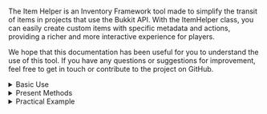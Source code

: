 ###
<p>The Item Helper is an Inventory Framework tool made to simplify the transit of items in projects that use the Bukkit API. With the ItemHelper class, you can easily create custom items with specific metadata and actions, providing a richer and more interactive experience for players.</p>
<p>We hope that this documentation has been useful for you to understand the use of this tool. If you have any questions or suggestions for improvement, feel free to get in touch or contribute to the project on GitHub.</p>

<details>
<summary>Basic Use</summary>

<h3>1. Creating a new object:</h3>

```java
ItemHelper item = new ItemHelper(Material.SPECIFY_MATERIAL);
```

<h3>2. Defining the name and lore of the object:</h3>

```java
item.name("Here goes the name!")
    .lore("Here goes the lore!");
```

<h3>3. Defining the action when the player interacts with the item:</h3>

<details>
<summary>Inventory Click</summary>

```java
item.click(event -> {
    // Here goes the action
});
```
</details>

<details>
<summary>Player Interact</summary>

```java
item.interact(event -> {
    // Here goes the action
});
```
</details>

<h3>4. Defining an update:</h3>

```java
item.updater(() -> {
    // Here goes the action
});
```

<h3>5. Meta-Data (NBT Tag):</h3>

<details>
<summary>Definition</summary>

```java
item.updateNBT("key", "value")
```
</details>

<details>
<summary>Consultation</summary>

```java
item.getNBT("key")
```
</details>
<h3/>
</details>

<details>
<summary>Present Methods</summary>

<ul>
    <li><code>ItemHelper(Material material)</code>: Defines the item material;</li>
    <li><code>ItemHelper(Material material, int amount)</code>: Defines the item material and amount;</li>
    <li><code>ItemHelper(Material material, int amount, int durability)</code>: Defines the item material, amount and durability;</li>
    <li><code>ItemHelper(String skullUrl)</code>: Define a custom SKULL_ITEM by skin url.;</li>
    <li><code>ItemHelper(Player skullByPlayer)</code>: Define a custom SKULL_ITEM by skin player (collection by name);</li>
    <li><code>read(ItemStack item)(ItemStack item)</code>: Perform a search for the item;</li>
    <li><code>name(String name)</code>:  Set the object name;</li>
    <li><code>lore(String lore)</code>: Set the object lore;</li>
    <li><code>lore(String... lore)</code>: Defines a list of lines for the item description;</li>
    <li><code>lore(List<String> lore)</code>: Defines a list of lines for the item description;</li>
    <li><code>click(Consumer<'InventoryClickEvent'> action)</code>: Sets item click action on inventories;</li>
    <li><code>interact(Consumer<'PlayerInteractEvent'> action)</code>: Defines the interaction action of the item by the player;</li>
    <li><code>updater(Runnable action)</code>: Defines an action to be performed every time the item is updated;</li>
     <li><code>updateRGB(int r, int g, int b)</code>: Defines an RGB color on the object. (Only for Leather Armors);</li>
    <li><code>updateNBT(String key, String value)</code>: Updates a specific value in the NBT (NBT Tag) of the item;</li>
    <li><code>getNBT(String key)</code>: Gets the value of a specific key in the item's NBT.</li>
</ul>
</details>

<details>
<summary>Practical Example</summary>

```java
PlayerInventory inventory = human.getInventory();

ItemHelper item = new ItemHelper(Material.DIAMOND)
        .updateNBT("hello", "world!")
        .name("Hello World!")
        .lore(
        "This is a test",
        "of the lore"
        ).interact(event -> human.sendMessage("Interacted!"))
        .click(event -> human.sendMessage("Clicked!"));

inventory.setItem(inventory.firstEmpty(), item);
```
</details>